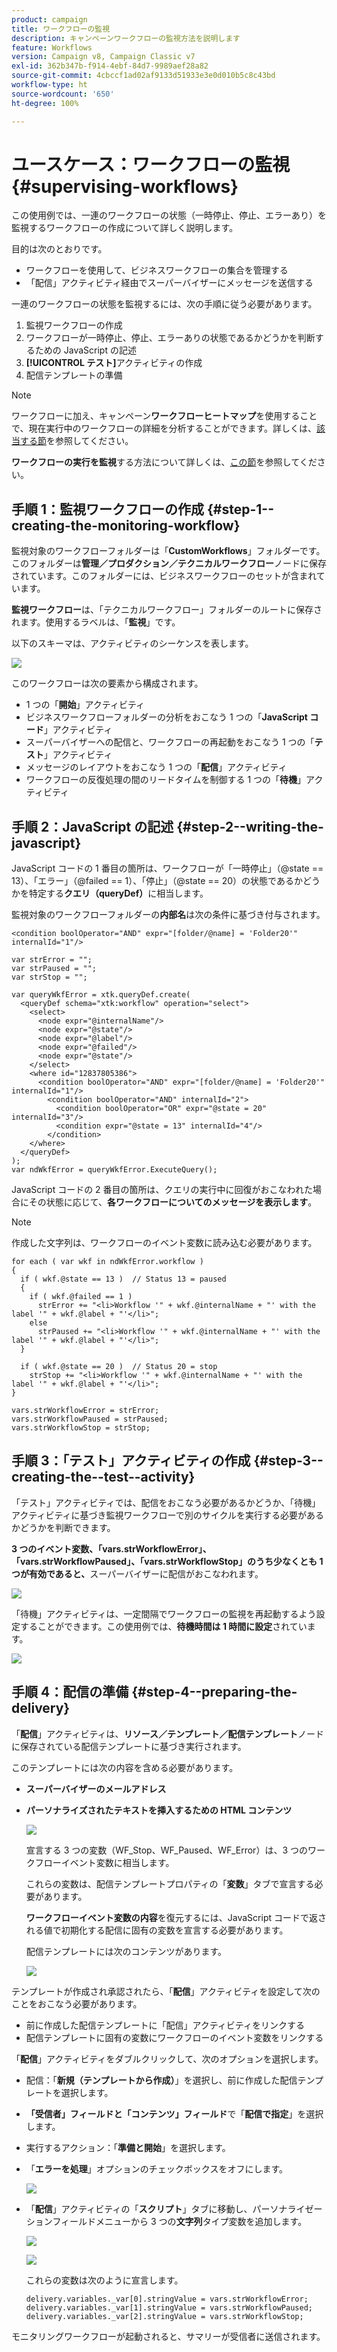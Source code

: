 ```yaml
---
product: campaign
title: ワークフローの監視
description: キャンペーンワークフローの監視方法を説明します
feature: Workflows
version: Campaign v8, Campaign Classic v7
exl-id: 362b347b-f914-4ebf-84d7-9989aef28a82
source-git-commit: 4cbccf1ad02af9133d51933e3e0d010b5c8c43bd
workflow-type: ht
source-wordcount: '650'
ht-degree: 100%

---
```


# ユースケース：ワークフローの監視{#supervising-workflows}

この使用例では、一連のワークフローの状態（一時停止、停止、エラーあり）を監視するワークフローの作成について詳しく説明します。

目的は次のとおりです。

* ワークフローを使用して、ビジネスワークフローの集合を管理する
* 「配信」アクティビティ経由でスーパーバイザーにメッセージを送信する

一連のワークフローの状態を監視するには、次の手順に従う必要があります。

1. 監視ワークフローの作成
1. ワークフローが一時停止、停止、エラーありの状態であるかどうかを判断するための JavaScript の記述
1. **[!UICONTROL テスト]**&#x200B;アクティビティの作成
1. 配信テンプレートの準備

>[!NOTE]
>
>ワークフローに加え、キャンペーン&#x200B;**ワークフローヒートマップ**&#x200B;を使用することで、現在実行中のワークフローの詳細を分析することができます。詳しくは、[該当する節](heatmap.md)を参照してください。
>
>**ワークフローの実行を監視**&#x200B;する方法について詳しくは、[この節](monitor-workflow-execution.md)を参照してください。

## 手順 1：監視ワークフローの作成 {#step-1--creating-the-monitoring-workflow}

監視対象のワークフローフォルダーは「**CustomWorkflows**」フォルダーです。このフォルダーは&#x200B;**管理／プロダクション／テクニカルワークフロー**&#x200B;ノードに保存されています。このフォルダーには、ビジネスワークフローのセットが含まれています。

**監視ワークフロー**&#x200B;は、「テクニカルワークフロー」フォルダーのルートに保存されます。使用するラベルは、「**監視**」です。

以下のスキーマは、アクティビティのシーケンスを表します。

![](assets/uc_monitoring_workflow_overview.png)

このワークフローは次の要素から構成されます。

* 1 つの「**開始**」アクティビティ
* ビジネスワークフローフォルダーの分析をおこなう 1 つの「**JavaScript コード**」アクティビティ
* スーパーバイザーへの配信と、ワークフローの再起動をおこなう 1 つの「**テスト**」アクティビティ
* メッセージのレイアウトをおこなう 1 つの「**配信**」アクティビティ
* ワークフローの反復処理の間のリードタイムを制御する 1 つの「**待機**」アクティビティ

## 手順 2：JavaScript の記述 {#step-2--writing-the-javascript}

JavaScript コードの 1 番目の箇所は、ワークフローが「一時停止」（@state == 13）、「エラー」（@failed == 1）、「停止」（@state == 20）の状態であるかどうかを特定する&#x200B;**クエリ（queryDef）**&#x200B;に相当します。

監視対象のワークフローフォルダーの&#x200B;**内部名**&#x200B;は次の条件に基づき付与されます。

```
<condition boolOperator="AND" expr="[folder/@name] = 'Folder20'" internalId="1"/>
```

```
var strError = "";
var strPaused = "";
var strStop = "";

var queryWkfError = xtk.queryDef.create(
  <queryDef schema="xtk:workflow" operation="select">
    <select>
      <node expr="@internalName"/>
      <node expr="@state"/>
      <node expr="@label"/>
      <node expr="@failed"/>
      <node expr="@state"/>   
    </select>
    <where id="12837805386">
      <condition boolOperator="AND" expr="[folder/@name] = 'Folder20'" internalId="1"/>
        <condition boolOperator="AND" internalId="2">
          <condition boolOperator="OR" expr="@state = 20" internalId="3"/>
          <condition expr="@state = 13" internalId="4"/>
        </condition>  
    </where>
  </queryDef>
);
var ndWkfError = queryWkfError.ExecuteQuery(); 
```

JavaScript コードの 2 番目の箇所は、クエリの実行中に回復がおこなわれた場合にその状態に応じて、**各ワークフローについてのメッセージを表示します**。

>[!NOTE]
>
>作成した文字列は、ワークフローのイベント変数に読み込む必要があります。

```
for each ( var wkf in ndWkfError.workflow ) 
{
  if ( wkf.@state == 13 )  // Status 13 = paused
  {
    if ( wkf.@failed == 1 )
      strError += "<li>Workflow '" + wkf.@internalName + "' with the label '" + wkf.@label + "'</li>";
    else
      strPaused += "<li>Workflow '" + wkf.@internalName + "' with the label '" + wkf.@label + "'</li>";
  }
  
  if ( wkf.@state == 20 )  // Status 20 = stop
    strStop += "<li>Workflow '" + wkf.@internalName + "' with the label '" + wkf.@label + "'</li>";
}

vars.strWorkflowError = strError;
vars.strWorkflowPaused = strPaused;
vars.strWorkflowStop = strStop;
```

## 手順 3：「テスト」アクティビティの作成 {#step-3--creating-the--test--activity}

「テスト」アクティビティでは、配信をおこなう必要があるかどうか、「待機」アクティビティに基づき監視ワークフローで別のサイクルを実行する必要があるかどうかを判断できます。

**3 つのイベント変数、「vars.strWorkflowError」、「vars.strWorkflowPaused」、「vars.strWorkflowStop」のうち少なくとも 1 つが有効であると、**&#x200B;スーパーバイザーに配信がおこなわれます。

![](assets/uc_monitoring_workflow_test.png)

「待機」アクティビティは、一定間隔でワークフローの監視を再起動するよう設定することができます。この使用例では、**待機時間は 1 時間に設定**&#x200B;されています。

![](assets/uc_monitoring_workflow_attente.png)

## 手順 4：配信の準備 {#step-4--preparing-the-delivery}

「**配信**」アクティビティは、**リソース／テンプレート／配信テンプレート**&#x200B;ノードに保存されている配信テンプレートに基づき実行されます。

このテンプレートには次の内容を含める必要があります。

* **スーパーバイザーのメールアドレス**
* **パーソナライズされたテキストを挿入するための HTML コンテンツ**

  ![](assets/uc_monitoring_workflow_variables_diffusion.png)

  宣言する 3 つの変数（WF_Stop、WF_Paused、WF_Error）は、3 つのワークフローイベント変数に相当します。

  これらの変数は、配信テンプレートプロパティの「**変数**」タブで宣言する必要があります。

  **ワークフローイベント変数の内容**&#x200B;を復元するには、JavaScript コードで返される値で初期化する配信に固有の変数を宣言する必要があります。

  配信テンプレートには次のコンテンツがあります。

  ![](assets/uc_monitoring_workflow_model_diffusion.png)

テンプレートが作成され承認されたら、「**配信**」アクティビティを設定して次のことをおこなう必要があります。

* 前に作成した配信テンプレートに「配信」アクティビティをリンクする
* 配信テンプレートに固有の変数にワークフローのイベント変数をリンクする

「**配信**」アクティビティをダブルクリックして、次のオプションを選択します。

* 配信：「**新規（テンプレートから作成）**」を選択し、前に作成した配信テンプレートを選択します。
* **「受信者」フィールドと「コンテンツ」フィールド**&#x200B;で「**配信で指定**」を選択します。
* 実行するアクション：「**準備と開始**」を選択します。
* 「**エラーを処理**」オプションのチェックボックスをオフにします。

  ![](assets/uc_monitoring_workflow_optionmodel.png)

* 「**配信**」アクティビティの「**スクリプト**」タブに移動し、パーソナライゼーションフィールドメニューから 3 つの&#x200B;**文字列**&#x200B;タイプ変数を追加します。

  ![](assets/uc_monitoring_workflow_selectlinkvariables.png)

  ![](assets/uc_monitoring_workflow_linkvariables.png)

  これらの変数は次のように宣言します。

  ```
  delivery.variables._var[0].stringValue = vars.strWorkflowError;
  delivery.variables._var[1].stringValue = vars.strWorkflowPaused;
  delivery.variables._var[2].stringValue = vars.strWorkflowStop; 
  ```

モニタリングワークフローが起動されると、サマリーが受信者に送信されます。
